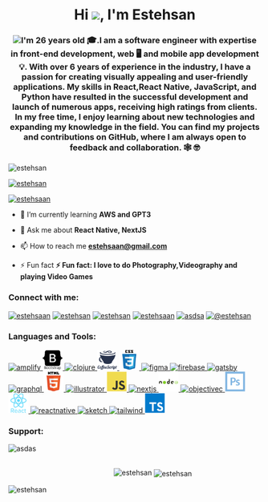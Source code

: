 <h1 align="center">Hi <img src="https://user-images.githubusercontent.com/7809332/134470049-bc63c580-d462-47a7-bae3-cb966df37fd3.gif" width="30px">, I'm  Estehsan</h1>
<h3 align="center"><img src="https://user-images.githubusercontent.com/7809332/134469878-e2327b6c-aebf-4cc9-81ea-b69bdf5ebd0c.gif" width="30px">I'm 26 years old 🎓.I am a  software engineer with expertise in front-end development, web 🖥️ and mobile app development 💡. With over 6 years of experience in the industry, I have a passion for creating visually appealing and user-friendly applications. My skills in React,React Native, JavaScript, and Python have resulted in the successful development and launch of numerous apps, receiving high ratings from clients. In my free time, I enjoy learning about new technologies and expanding my knowledge in the field. You can find my projects and contributions on GitHub, where I am always open to feedback and collaboration. 🕸️ 🤓</h3>

<p align="left"> <img src="https://komarev.com/ghpvc/?username=estehsan&label=Profile%20views&color=0e75b6&style=flat" alt="estehsan" /> </p>

<p align="left"> <a href="https://github.com/ryo-ma/github-profile-trophy"><img src="https://github-profile-trophy.vercel.app/?username=estehsan" alt="estehsan" /></a> </p>

<p align="left"> <a href="https://twitter.com/estehsaan" target="blank"><img src="https://img.shields.io/twitter/follow/estehsaan?logo=twitter&style=for-the-badge" alt="estehsaan" /></a> </p>

- 🌱 I’m currently learning **AWS and GPT3**

- 💬 Ask me about **React Native, NextJS**

- 📫 How to reach me **estehsaan@gmail.com**

- ⚡ Fun fact **⚡ Fun fact: I love to do Photography,Videography and playing Video Games**

<h3 align="left">Connect with me:</h3>
<p align="left">
<a href="https://twitter.com/estehsaan" target="blank"><img align="center" src="https://raw.githubusercontent.com/rahuldkjain/github-profile-readme-generator/master/src/images/icons/Social/twitter.svg" alt="estehsaan" height="30" width="40" /></a>
<a href="https://linkedin.com/in/estehsan" target="blank"><img align="center" src="https://raw.githubusercontent.com/rahuldkjain/github-profile-readme-generator/master/src/images/icons/Social/linked-in-alt.svg" alt="estehsan" height="30" width="40" /></a>
<a href="https://fb.com/estehsan" target="blank"><img align="center" src="https://raw.githubusercontent.com/rahuldkjain/github-profile-readme-generator/master/src/images/icons/Social/facebook.svg" alt="estehsan" height="30" width="40" /></a>
<a href="https://instagram.com/estehsaan" target="blank"><img align="center" src="https://raw.githubusercontent.com/rahuldkjain/github-profile-readme-generator/master/src/images/icons/Social/instagram.svg" alt="estehsaan" height="30" width="40" /></a>
<a href="https://www.behance.net/asdsa" target="blank"><img align="center" src="https://raw.githubusercontent.com/rahuldkjain/github-profile-readme-generator/master/src/images/icons/Social/behance.svg" alt="asdsa" height="30" width="40" /></a>
<a href="https://medium.com/@estehsan" target="blank"><img align="center" src="https://raw.githubusercontent.com/rahuldkjain/github-profile-readme-generator/master/src/images/icons/Social/medium.svg" alt="@estehsan" height="30" width="40" /></a>
</p>

<h3 align="left">Languages and Tools:</h3>
<p align="left"> <a href="https://aws.amazon.com/amplify/" target="_blank"> <img src="https://docs.amplify.aws/assets/logo-dark.svg" alt="amplify" width="40" height="40"/> </a> <a href="https://getbootstrap.com" target="_blank"> <img src="https://raw.githubusercontent.com/devicons/devicon/master/icons/bootstrap/bootstrap-plain-wordmark.svg" alt="bootstrap" width="40" height="40"/> </a> <a href="https://clojure.org/" target="_blank"> <img src="https://upload.wikimedia.org/wikipedia/commons/5/5d/Clojure_logo.svg" alt="clojure" width="40" height="40"/> </a> <a href="https://offeescript.org" target="_blank"> <img src="https://raw.githubusercontent.com/devicons/devicon/master/icons/coffeescript/coffeescript-original-wordmark.svg" alt="coffeescript" width="40" height="40"/> </a> <a href="https://www.w3schools.com/css/" target="_blank"> <img src="https://raw.githubusercontent.com/devicons/devicon/master/icons/css3/css3-original-wordmark.svg" alt="css3" width="40" height="40"/> </a> <a href="https://www.figma.com/" target="_blank"> <img src="https://www.vectorlogo.zone/logos/figma/figma-icon.svg" alt="figma" width="40" height="40"/> </a> <a href="https://firebase.google.com/" target="_blank"> <img src="https://www.vectorlogo.zone/logos/firebase/firebase-icon.svg" alt="firebase" width="40" height="40"/> </a> <a href="https://www.gatsbyjs.com/" target="_blank"> <img src="https://www.vectorlogo.zone/logos/gatsbyjs/gatsbyjs-icon.svg" alt="gatsby" width="40" height="40"/> </a> <a href="https://graphql.org" target="_blank"> <img src="https://www.vectorlogo.zone/logos/graphql/graphql-icon.svg" alt="graphql" width="40" height="40"/> </a> <a href="https://www.w3.org/html/" target="_blank"> <img src="https://raw.githubusercontent.com/devicons/devicon/master/icons/html5/html5-original-wordmark.svg" alt="html5" width="40" height="40"/> </a> <a href="https://www.adobe.com/in/products/illustrator.html" target="_blank"> <img src="https://www.vectorlogo.zone/logos/adobe_illustrator/adobe_illustrator-icon.svg" alt="illustrator" width="40" height="40"/> </a> <a href="https://developer.mozilla.org/en-US/docs/Web/JavaScript" target="_blank"> <img src="https://raw.githubusercontent.com/devicons/devicon/master/icons/javascript/javascript-original.svg" alt="javascript" width="40" height="40"/> </a> <a href="https://nextjs.org/" target="_blank"> <img src="https://cdn.worldvectorlogo.com/logos/nextjs-3.svg" alt="nextjs" width="40" height="40"/> </a> <a href="https://nodejs.org" target="_blank"> <img src="https://raw.githubusercontent.com/devicons/devicon/master/icons/nodejs/nodejs-original-wordmark.svg" alt="nodejs" width="40" height="40"/> </a> <a href="https://developer.apple.com/library/archive/documentation/Cocoa/Conceptual/ProgrammingWithObjectiveC/Introduction/Introduction.html" target="_blank"> <img src="https://www.vectorlogo.zone/logos/apple_objectivec/apple_objectivec-icon.svg" alt="objectivec" width="40" height="40"/> </a> <a href="https://www.photoshop.com/en" target="_blank"> <img src="https://raw.githubusercontent.com/devicons/devicon/master/icons/photoshop/photoshop-line.svg" alt="photoshop" width="40" height="40"/> </a> <a href="https://reactjs.org/" target="_blank"> <img src="https://raw.githubusercontent.com/devicons/devicon/master/icons/react/react-original-wordmark.svg" alt="react" width="40" height="40"/> </a> <a href="https://reactnative.dev/" target="_blank"> <img src="https://reactnative.dev/img/header_logo.svg" alt="reactnative" width="40" height="40"/> </a> <a href="https://www.sketch.com/" target="_blank"> <img src="https://www.vectorlogo.zone/logos/sketchapp/sketchapp-icon.svg" alt="sketch" width="40" height="40"/> </a> <a href="https://tailwindcss.com/" target="_blank"> <img src="https://www.vectorlogo.zone/logos/tailwindcss/tailwindcss-icon.svg" alt="tailwind" width="40" height="40"/> </a> <a href="https://www.typescriptlang.org/" target="_blank"> <img src="https://raw.githubusercontent.com/devicons/devicon/master/icons/typescript/typescript-original.svg" alt="typescript" width="40" height="40"/> </a> </p>

<h3 align="left">Support:</h3>
<p><a href="https://www.buymeacoffee.com/asdas"> <img align="left" src="https://cdn.buymeacoffee.com/buttons/v2/default-yellow.png" height="50" width="210" alt="asdas" /></a></p><br><br>

<p><img align="left" src="https://github-readme-stats.vercel.app/api/top-langs?username=estehsan&show_icons=true&locale=en&layout=compact" alt="estehsan" /></p>

<p>&nbsp;<img align="center" src="https://github-readme-stats.vercel.app/api?username=estehsan&show_icons=true&locale=en" alt="estehsan" /></p>

<p><img align="center" src="https://github-readme-streak-stats.herokuapp.com/?user=estehsan&" alt="estehsan" /></p>

